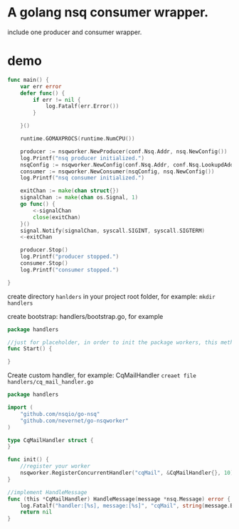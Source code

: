 # A golang nsq consumer wrapper.

include one producer and consumer wrapper.

# demo

```go
func main() {
	var err error
	defer func() {
		if err != nil {
			log.Fatalf(err.Error())
		}

	}()

	runtime.GOMAXPROCS(runtime.NumCPU())

	producer := nsqworker.NewProducer(conf.Nsq.Addr, nsq.NewConfig())
	log.Printf("nsq producer initialized.")
	nsqConfig := nsqworker.NewConfig(conf.Nsq.Addr, conf.Nsq.LookupdAddr, conf.Nsq.Topic, conf.Nsq.ConsumerCount)
	consumer := nsqworker.NewConsumer(nsqConfig, nsq.NewConfig())
	log.Printf("nsq consumer initialized.")

	exitChan := make(chan struct{})
	signalChan := make(chan os.Signal, 1)
	go func() {
		<-signalChan
		close(exitChan)
	}()
	signal.Notify(signalChan, syscall.SIGINT, syscall.SIGTERM)
	<-exitChan

	producer.Stop()
	log.Printf("producer stopped.")
	consumer.Stop()
	log.Printf("consumer stopped.")

}
```

create directory  `hanlders` in your project root folder, for example:
`mkdir handlers`

create bootstrap: handlers/bootstrap.go, for example

```go
package handlers

//just for placeholder, in order to init the package workers, this method will be called in main function
func Start() {

}

```

Create custom handler, for example: CqMailHandler
`creaet file handlers/cq_mail_handler.go`

```go
package handlers

import (
	"github.com/nsqio/go-nsq"
	"github.com/nevernet/go-nsqworker"
)

type CqMailHandler struct {
}

func init() {
	//register your worker
	nsqworker.RegisterConcurrentHandler("cqMail", &CqMailHandler{}, 10)
}

//implement HandleMessage
func (this *CqMailHandler) HandleMessage(message *nsq.Message) error {
	log.Fatalf("handler:[%s], message:[%s]", "cqMail", string(message.Body))
	return nil
}

```
